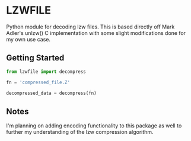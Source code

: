 # LZWFILE
Python module for decoding lzw files. This is based directly off Mark Adler's unlzw() C
implementation with some slight modifications done for my own use case.

## Getting Started

```Python
from lzwfile import decompress

fn = 'compressed_file.Z'

decompressed_data = decompress(fn)
```

## Notes

I'm planning on adding encoding functionality to this package as well to further my understanding
of the lzw compression algorithm. 
